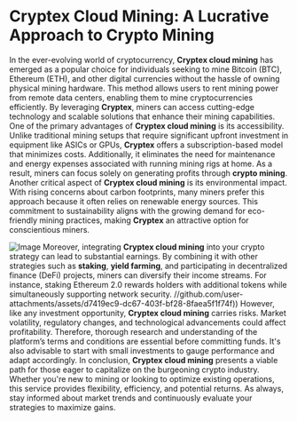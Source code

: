 # Cryptex Cloud Mining: A Lucrative Approach to Crypto Mining
In the ever-evolving world of cryptocurrency, **Cryptex cloud mining** has emerged as a popular choice for individuals seeking to mine Bitcoin (BTC), Ethereum (ETH), and other digital currencies without the hassle of owning physical mining hardware. This method allows users to rent mining power from remote data centers, enabling them to mine cryptocurrencies efficiently. By leveraging **Cryptex**, miners can access cutting-edge technology and scalable solutions that enhance their mining capabilities.
One of the primary advantages of **Cryptex cloud mining** is its accessibility. Unlike traditional mining setups that require significant upfront investment in equipment like ASICs or GPUs, **Cryptex** offers a subscription-based model that minimizes costs. Additionally, it eliminates the need for maintenance and energy expenses associated with running mining rigs at home. As a result, miners can focus solely on generating profits through **crypto mining**.
Another critical aspect of **Cryptex cloud mining** is its environmental impact. With rising concerns about carbon footprints, many miners prefer this approach because it often relies on renewable energy sources. This commitment to sustainability aligns with the growing demand for eco-friendly mining practices, making **Cryptex** an attractive option for conscientious miners.

![Image](https://github.com/user-attachments/assets/4a25d116-2220-4385-b08e-f287af8fcbc4)
Moreover, integrating **Cryptex cloud mining** into your crypto strategy can lead to substantial earnings. By combining it with other strategies such as **staking**, **yield farming**, and participating in decentralized finance (DeFi) projects, miners can diversify their income streams. For instance, staking Ethereum 2.0 rewards holders with additional tokens while simultaneously supporting network security.
 //github.com/user-attachments/assets/d7419ec9-dc67-403f-bf28-8faea5f1f74f))
However, like any investment opportunity, **Cryptex cloud mining** carries risks. Market volatility, regulatory changes, and technological advancements could affect profitability. Therefore, thorough research and understanding of the platform’s terms and conditions are essential before committing funds. It's also advisable to start with small investments to gauge performance and adapt accordingly.
In conclusion, **Cryptex cloud mining** presents a viable path for those eager to capitalize on the burgeoning crypto industry. Whether you're new to mining or looking to optimize existing operations, this service provides flexibility, efficiency, and potential returns. As always, stay informed about market trends and continuously evaluate your strategies to maximize gains.
